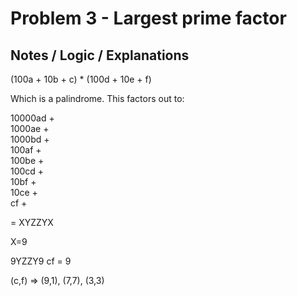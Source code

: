 # Problem 3 - Largest prime factor
## Notes / Logic / Explanations 


(100a + 10b + c) * (100d + 10e + f)

Which is a palindrome. This factors out to:

10000ad +  
 1000ae +  
 1000bd +  
  100af +  
  100be +  
  100cd +  
   10bf +  
   10ce +  
     cf +  

= XYZZYX

X=9

9YZZY9
cf = 9 

(c,f) => (9,1), (7,7), (3,3)

